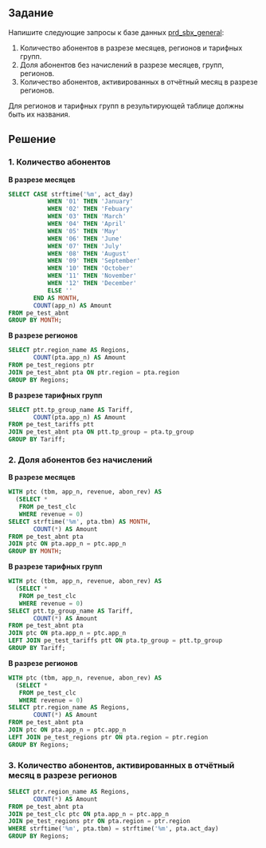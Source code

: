 ## Задание

Напишите следующие запросы к базе данных [prd_sbx_general](https://github.com/mikhailov-v-a/portfolio/tree/main/da_projects/test/m/db.md):

1. Количество абонентов в разрезе месяцев, регионов и тарифных групп.
2. Доля абонентов без начислений в разрезе месяцев, групп, регионов.
3. Количество абонентов, активированных в отчётный месяц 
в разрезе регионов.

Для регионов и тарифных групп в результирующей таблице 
должны быть их названия.

## Решение

### 1. Количество абонентов 

**В разрезе месяцев**
```sql
SELECT CASE strftime('%m', act_day)
           WHEN '01' THEN 'January'
           WHEN '02' THEN 'Febuary'
           WHEN '03' THEN 'March'
           WHEN '04' THEN 'April'
           WHEN '05' THEN 'May'
           WHEN '06' THEN 'June'
           WHEN '07' THEN 'July'
           WHEN '08' THEN 'August'
           WHEN '09' THEN 'September'
           WHEN '10' THEN 'October'
           WHEN '11' THEN 'November'
           WHEN '12' THEN 'December'
           ELSE ''
       END AS MONTH,
       COUNT(app_n) AS Amount
FROM pe_test_abnt
GROUP BY MONTH;
```

**В разрезе регионов**
```sql
SELECT ptr.region_name AS Regions,
       COUNT(pta.app_n) AS Amount
FROM pe_test_regions ptr
JOIN pe_test_abnt pta ON ptr.region = pta.region
GROUP BY Regions;
```

**В разрезе тарифных групп**
```sql
SELECT ptt.tp_group_name AS Tariff,
       COUNT(pta.app_n) AS Amount
FROM pe_test_tariffs ptt
JOIN pe_test_abnt pta ON ptt.tp_group = pta.tp_group
GROUP BY Tariff;
```

### 2. Доля абонентов без начислений 

**В разрезе месяцев**
```sql
WITH ptc (tbm, app_n, revenue, abon_rev) AS
  (SELECT *
   FROM pe_test_clc
   WHERE revenue = 0)
SELECT strftime('%m', pta.tbm) AS MONTH,
       COUNT(*) AS Amount
FROM pe_test_abnt pta
JOIN ptc ON pta.app_n = ptc.app_n
GROUP BY MONTH;
```

**В разрезе тарифных групп**
```sql
WITH ptc (tbm, app_n, revenue, abon_rev) AS
  (SELECT *
   FROM pe_test_clc
   WHERE revenue = 0)
SELECT ptt.tp_group_name AS Tariff,
       COUNT(*) AS Amount
FROM pe_test_abnt pta
JOIN ptc ON pta.app_n = ptc.app_n
LEFT JOIN pe_test_tariffs ptt ON pta.tp_group = ptt.tp_group
GROUP BY Tariff;
```

**В разрезе регионов**
```sql
WITH ptc (tbm, app_n, revenue, abon_rev) AS
  (SELECT *
   FROM pe_test_clc
   WHERE revenue = 0)
SELECT ptr.region_name AS Regions,
       COUNT(*) AS Amount
FROM pe_test_abnt pta
JOIN ptc ON pta.app_n = ptc.app_n
LEFT JOIN pe_test_regions ptr ON pta.region = ptr.region
GROUP BY Regions;
```

### 3. Количество абонентов, активированных в отчётный месяц в разрезе регионов

```sql
SELECT ptr.region_name AS Regions,
       COUNT(*) AS Amount
FROM pe_test_abnt pta
JOIN pe_test_clc ptc ON pta.app_n = ptc.app_n
JOIN pe_test_regions ptr ON pta.region = ptr.region
WHERE strftime('%m', pta.tbm) = strftime('%m', pta.act_day)
GROUP BY Regions;
```
